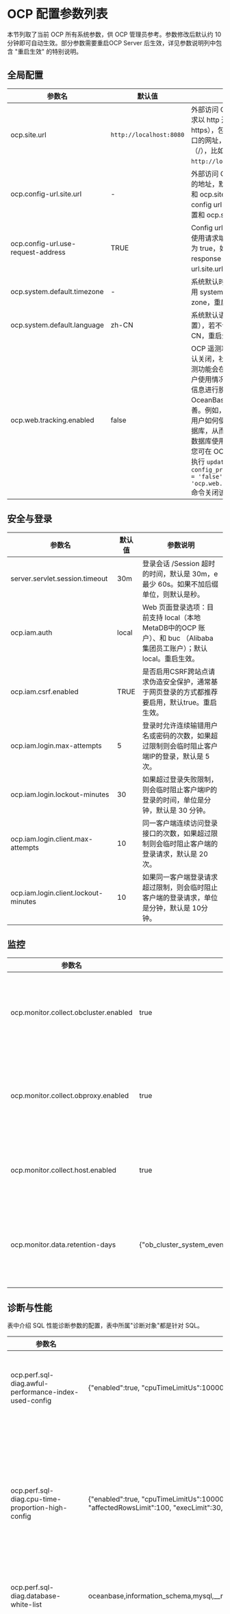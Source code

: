 OCP 配置参数列表
===============================

本节列取了当前 OCP 所有系统参数，供 OCP 管理员参考。参数修改后默认约 10 分钟即可自动生效。部分参数需要重启OCP Server 后生效，详见参数说明列中包含 "重启生效" 的特别说明。

全局配置
-------------------------

|              **参数名**               |        **默认值**        |                                               **参数说明**                                                |
|------------------------------------|-----------------------|-------------------------------------------------------------------------------------------------------|
| ocp.site.url                       | `http://localhost:8080` | 外部访问 OCP 网站的地址: 要求以 http 开始（不支持https），包含VIP地址/域名/端口的网址，且结尾不含斜杠（/），比如 `http://localhost:8080`。         |
| ocp.config-url.site.url            |   -                    | 外部访问 OCP config url 服务的地址，默认为空，表示使用和 ocp.site.url 相同的值；如果 config url   服务单独部署，需配置和 ocp.site.url 不同的值。 |
| ocp.config-url.use-request-address | TRUE                  | Config url 服务的 response 使用请求端使用的地址，默认为 true，如设置为 false，response 中使用 ocp.config-url.site.url 配置的地址。    |
| ocp.system.default.timezone        |     -                  | 系统默认时区，若不设置则使用 system default time zone，重启生效。                                                         |
| ocp.system.default.language        | zh-CN                 | 系统默认语言（非前端语言设置），若不设置则使用 zh-CN，重启生效。                                                                   |
| ocp.web.tracking.enabled   | false  | OCP 遥测功能开关，企业版默认关闭，社区版默认开启。遥测功能会在部分场景下收集用户使用情况信息，并在对这些信息进行脱敏处理后分享给 OceanBase 用于产品体验改善。例如，通过这些信息了解用户如何使用 OceanBase 数据库，从而改善 OceanBase 数据库使用体验。<br>您可在 OCP MetaDB 数据库中执行 ```update config_properties set value = 'false' where `key` = 'ocp.web.tracking.enabled';``` 命令关闭该功能。  |

安全与登录
----------------------------

|               **参数名**                |                                                                                                                  **默认值**                                                                                                                  |                                                        **参数说明**                                                         |
|--------------------------------------|-------------------------------------------------------------------------------------------------------------------------------------------------------------------------------------------------------------------------------------------|-------------------------------------------------------------------------------------------------------------------------|
| server.servlet.session.timeout       | 30m                                                                                                                                                                                                                                       | 登录会话 /Session 超时的时间，默认是 30m，e最少 60s。如果不加后缀单位，则默认是秒。                                                                     |
| ocp.iam.auth                         | local                                                                                                                                                                                                                                     | Web 页面登录选项：目前支持 local（本地 MetaDB中的OCP 账户）、和 buc （Alibaba 集团员工账户）；默认local。重启生效。                                           |
| ocp.iam.csrf.enabled                 | TRUE                                                                                                                                                                                                                                      | 是否启用CSRF跨站点请求伪造安全保护，通常基于网页登录的方式都推荐要启用，默认true。重启生效。                                                                      |
| ocp.iam.login.max-attempts           | 5                                                                                                                                                                                                                                         | 登录时允许连续输错用户名或密码的次数，如果超过限制则会临时阻止客户端IP的登录，默认是 5 次。                                                                        |
| ocp.iam.login.lockout-minutes        | 30                                                                                                                                                                                                                                        | 如果超过登录失败限制，则会临时阻止客户端IP的登录的时间，单位是分钟，默认是 30 分钟。                                                                           |
| ocp.iam.login.client.max-attempts    | 10                                                                                                                                                                                                                                        | 同一客户端连续访问登录接口的次数，如果超过限制则会临时阻止客户端的登录请求，默认是 20 次。                                                                         |
| ocp.iam.login.client.lockout-minutes | 10                                                                                                                                                                                                                                        | 如果同一客户端登录请求超过限制，则会临时阻止客户端的登录请求，单位是分钟，默认是 10分钟。                                                                          |

监控
-------------------------

|                  参数名                  | 默认值  |                                                             参数说明                                                             |
|---------------------------------------|------|------------------------------------------------------------------------------------------------------------------------------|
| ocp.monitor.collect.obcluster.enabled | true | 是否开启 OceanBase 集群的监控采集，开启后将对所有 OceanBase 集群进行监控采集。 |
| ocp.monitor.collect.obproxy.enabled   | true | 是否开启 OBProxy 的监控采集，开启后将对所有 OBProxy 集群进行监控采集。       |
| ocp.monitor.collect.host.enabled      | true | 是否开启主机监控采集，开启后将对所有主机进行监控采集。       |
| ocp.monitor.data.retention-days       | {"ob_cluster_system_event":31,"ocp_metric_data_1":8,"ocp_metric_data_60":31,"metric_hour_data":1098,"metric_daily_data":1098} | 监控数据保存天数，key 是监控数据的表名，value 是保存的天数，修改后重启生效。       |

诊断与性能
-----------------------------

表中介绍 SQL 性能诊断参数的配置，表中所属"诊断对象"都是针对 SQL。

|                                 参数名                                 |                                                                                                                                          默认值                                                                                                                                           |                                                                                                                                                                                                                                                                                                                                                                                                                                                                                                                                                                                                                                                                                                                                                                                                                                                                                                                                 参数说明                                                                                                                                                                                                                                                                                                                                                                                                                                                                                                                                                                                                                                                                                                                                                                                                                                                                                                                                  |
|---------------------------------------------------------------------|----------------------------------------------------------------------------------------------------------------------------------------------------------------------------------------------------------------------------------------------------------------------------------------|-----------------------------------------------------------------------------------------------------------------------------------------------------------------------------------------------------------------------------------------------------------------------------------------------------------------------------------------------------------------------------------------------------------------------------------------------------------------------------------------------------------------------------------------------------------------------------------------------------------------------------------------------------------------------------------------------------------------------------------------------------------------------------------------------------------------------------------------------------------------------------------------------------------------------------------------------------------------------------------------------------------------------------------------------------------------------------------------------------------------------------------------------------------------------------------------------------------------------------------------------------------------------------------------------------------------------------------------------------------------------------------------------------------------------------------------------------------------------------------------------------------------------------------------------------------------------------------------------------------------------------------------------------------------------------------------------------------------------------------------------------------------------------------------------------------------------------------------------------------------------|
| ocp.perf.sql-diag.awful-performance-index-used-config               | {"enabled":true, "cpuTimeLimitUs":100000, "execPsLimit":5.0, "fullLogicalReadsLimit":10000}                                                                                                                                                                                            | 走索引性能依然差的诊断配置。 *enabled：是否打开该检测项。* execPsLimit：每秒执行次数。   *cpuTimeLimitUs：平均 CPU 时间（μs）。* fullLogicalReadsLimit：逻辑读次数。    诊断对象：平均 CPU 时间 \> cpuTimeLimitUs \&\& 实际逻辑读 \> fullLogicalReadsLimit \&\& 未进行全表扫描 \&\& 执行频率 \> $execPsLimit                                                                                                                                                                                                                                                                                                                                                                                                                                                                                                                                                                                                                                                                                                                                                                                                                                                                                                                                                                                                                                                                                                                                                                                                                                                                                                                                                                                                                                                     |
| ocp.perf.sql-diag.cpu-time-proportion-high-config                   | {"enabled":true, "cpuTimeLimitUs":10000, "execPsLimit":10.0, "maxCpuTimeLimitUs":30000, "affectedRowsLimit":100, "execLimit":30, "sqlCountLimit":20, "cpuTimePercentLimit":20}                                                                                                         | 执行占比较高诊断的配置。 *enabled：是否打开该检测项。* execPsLimit：执行频率（每秒执行次数）。   *cpuTimeLimitUs：平均 CPU 时间（μs）。* maxCpuTimeLimitUs：最大 CPU 时间。   *affectedRowsLimit：影响行数。* execLimit：执行次数。   *sqlCountLimit：SQL 数。* cpuTimePercentLimit：CPU 占比。    诊断对象：平均 CPU 时间 \> $cpuTimeLimitUs \|\| 影响行数 \> $affectedRowsLimit \|\| 最大 CPU 时间 \> $maxCpuTimeLimitUs \&\& 执行频率 \>= $execPsLimit 判断标准：诊断时间内，被诊断的 SQL 的 CPU 时间占租户 CPU 时间超过$cpuTimePercentLimit，且租户的 SQL 执行总次数大于 $execLimit，且租户执行的不同 SQL 数大于 $sqlCountLimit，则视为占比过高。                                                                                                                                                                                                                                                                                                                                                                                                                                                                                                                                                                                                                                                                                                                                                                                                                                                                                                                                                                                                            |
| ocp.perf.sql-diag.database-white-list                               | oceanbase,information_schema,mysql,__recyclebin,sys,__public                                                                                                                                                                                                                           | SQL 诊断时过滤掉的数据库名。                                                                                                                                                                                                                                                                                                                                                                                                                                                                                                                                                                                                                                                                                                                                                                                                                                                                                                                                                                                                                                                                                                                                                                                                                                                                                                                                                                                                                                                                                                                                                                                                                                                                                                                                                                                                                                                      |
| ocp.perf.sql-diag.execution-spike-config                            | {"enabled":true, "cpuTimeLimitUs":3000, "execPsLimit":5.0, "pointsLimit":5, "compareMin":20, "avgExecutionMultiply":{"0":6, "1":5, "5":4, "10":3, "50": 2.5, "100": 2, "500": 1.6}, "stdExecutionMultiply":{"0":80, "1":60 , "3": 30,"5":20, "10":15, "20":8, "30":6, "50":5, "80":4}} | 执行次数突刺诊断的配置。 *enabled：是否打开该检测项* execPsLimit：执行频率（每秒执行次数）。   *cpuTimeLimitUs：平均 CPU 时间（μs）。* pointsLimit：点数。   *compareMin：比较时间（min）。* avgExecutionMultiply：执行频率均值倍率。   *stdExecutionMultiply：执行频率标准差的倍率。    诊断对象：平均 CPU 时间 \>= $cpuTimeLimitUs \&\& 平均每秒执行次数 \>= $execPsLimit 。 判断标准： 1. 取前 $compareMin 时间内满足诊断对象条件的 SQL，统计这些 SQL 前 compareMin 时间内每分钟执行频率的均值 avg_exec_ps，以及前 $compareMin 时间内执行频率的标准差std_exec_ps 和 标准差与均值的百分比 range_percent，即统计如下信息：* 历史平均执行频率（avg_exec_ps）   *标准差（std_exec_ps）* range_percent（std_exec_ps / avg_exec_ps \* 100）。     2. 然后计算该 SQL 的平均每秒执行次数（exec_ps）。当 exec_ps 同时满足以下条件时则该 SQL 被认为是执行次数突刺。 *exec_ps\>=avg_exec_ps\*$multiple_value_1* exec_ps \>= avg_exec_ps + std_exec_ps \* $multiple_value_2    **说明**  *multiple_value_1，随 avg_exec_ps 变化情况，依赖配置项 avgExecutionMultiply。 当 avg_exec_ps\>500，multiple_value_1=1.6，以此类推：100-\>2, 50-\>2.5, 10-\>3, 5-\>4, 1-\>5。* multiple_value_2，range_percent变化情况，依赖配置项stdExecutionMultiply。当 range_percent\>80，multiple_value_2=4，以此类推：50-\>5, 30-\>6, 20-\>8, 10-\>15, 5-\>20, 3-\>30, 1-\>60, 0-\>80。       |
| ocp.perf.sql-diag.index-diagnoser-config                            | {"enabled":true,"schedulePeriodMin":5, "coreThreadSize":10, "maxThreadSize":50,"maxQueueSize":10000,"diagPeriodSec":300,"diagOffsetSec":60,"maxDiagPeriodSec":1800}                                                                                                                    | SQL 索引诊断配置参数，重启生效。 不建议用户自行配置。                                                                                                                                                                                                                                                                                                                                                                                                                                                                                                                                                                                                                                                                                                                                                                                                                                                                                                                                                                                                                                                                                                                                                                                                                                                                                                                                                                                                                                                                                                                                                                                                                                                                                                                                                                                                                         |
| ocp.perf.sql-diag.ineffective-hint-config                           | {"enabled":true, "execPsLimit":5.0, "cpuTimeLimitUs":20000}                                                                                                                                                                                                                            | Hint 未生效诊断的配置。 *enabled：是否打开该检测项。* execPsLimit：执行频率（每秒执行次数）。   * cpuTimeLimitUs：平均 CPU 时间（μs）。    诊断对象：CPU 时间 \>= $cpuTimeLimitUs \&\& 执行频率 \>= $execPsLimit 判断标准：解析诊断对象，满足"Hint 中指定的索引的与执行计划里的不一致。"则认为是 Hint 未生效。                                                                                                                                                                                                                                                                                                                                                                                                                                                                                                                                                                                                                                                                                                                                                                                                                                                                                                                                                                                                                                                                                                                                                                                                                                                                                                                                                                                                                                                                                            |
| ocp.perf.sql-diag.perf-diagnoser-config                             | {"enabled":true,"schedulePeriodMin":5, "coreThreadSize":10, "maxThreadSize":50,"maxQueueSize":10000,"diagPeriodSec":300,"diagOffsetSec":60,"maxDiagPeriodSec":1800}                                                                                                                    | SQL 性能诊断配置参数，重启生效。 不建议用户自行配置。                                                                                                                                                                                                                                                                                                                                                                                                                                                                                                                                                                                                                                                                                                                                                                                                                                                                                                                                                                                                                                                                                                                                                                                                                                                                                                                                                                                                                                                                                                                                                                                                                                                                                                                                                                                                                         |
| ocp.perf.sql-diag.performance-degradation-after-plan-changed-config | {"enabled":true, "compareMin":5, "cpuTimeMultiply":{"0":50, "1":30, "10":10, "100":8, "1000":6}}                                                                                                                                                                                       | 执行计划变化且性能下降诊断的配置。 *enabled：是否打开该检测项。* cpuTimeMultiply：CPU 倍率，若当前平均 CPU 时间大于 0 ms，则执行计划变化后的 CPU 时间应该下降 50 倍才算性能下降，若大于1ms 则为 30 倍，依此类推。   * compareMin：性能比较时间（min）。    判断条件：该 SQL 在 $compareMin 时间内平均 CPU 时间，在计划变化后增加的倍数大于此处设置的 CPU 倍率，则视为性能下降。                                                                                                                                                                                                                                                                                                                                                                                                                                                                                                                                                                                                                                                                                                                                                                                                                                                                                                                                                                                                                                                                                                                                                                                                                                                                                                                                                                                                                                                                                 |
| ocp.perf.sql-diag.performance-degradation-config                    | {"enabled":true, "cpuTimeLimitUs":10000, "execPsLimit":5.0, "maxCpuTimeLimitUs":30000, "affectedRowsLimit":100, "execLimit":5, "compareMin":20, "cpuTimeMultiply":{"0":50, "1":30, "10":10, "100":8, "1000":6}}                                                                        | 性能下降诊断的配置。 *enabled：是否打开该检测项。* execPsLimit：执行频率（每秒执行次数）。   *cpuTimeLimitUs：平均 CPU 时间（μs）。* maxCpuTimeLimitUs：最大 CPU 时间。   *affectedRowsLimit：影响行数。* execLimit：执行次数。   *compareMin：基线数据的来源时间（min），为检测时间的前 $compareMin 时间。* cpuTimeMultiply：CPU 倍率，若当前 CPU 时间大于 0 ms, 则执行计划变化后的 CPU 时间应该下降 50 倍才算性能下降，若大于1ms 则为 30 倍，依此类推。    诊断对象：诊断时间内满足下述条件的 SQL，平均 CPU 时间 \> $cpuTimeLimitUs \|\| 影响行数 \> $affectedRowsLimit \|\| 最大CPU 时间 \> $maxCpuTimeLimitUs \&\& 执行频率 \> $execPsLimit。 判断标准： 基线作为比较对象，需满足"基线执行次数 \> $execLimit"，否则不可作为比较对象。有了比较对象后，当检测的 SQL 同时满足下述条件则认为是性能比以前下降。 *当前平均 CPU 时间 \>= 基线 CPU 时间 \* $cpuTimeMultiply，cpuTimeMultiply 默认值为 6。* 当前执行频率 \>= 基线执行频率 \* 0.5                                                                                                                                                                                                                                                                                                                                                                                                                                                                                                                                                                                                                                                                                                                              |
| ocp.perf.sql-diag.query-timeout                                     | 30000000                                                                                                                                                                                                                                                                               | SQL 诊断查询时的超时时间（μs）。                                                                                                                                                                                                                                                                                                                                                                                                                                                                                                                                                                                                                                                                                                                                                                                                                                                                                                                                                                                                                                                                                                                                                                                                                                                                                                                                                                                                                                                                                                                                                                                                                                                                                                                                                                                                                                                   |
| ocp.perf.sql-diag.row-lock-contention-high-config                   | {"enabled":true, "execPsLimit":0, "cpuTimeLimitUs":1000, "elapsedTimeLimitUs":0}                                                                                                                                                                                                       | 热点行锁诊断的配置。 *enabled：是否打开该检测项。* execPsLimit：执行频率（每秒执行次数）。   *cpuTimeLimitUs：平均 CPU 时间（μs）。* elapsedTimeLimitUs：平均响应时间（μs）。    检测对象：检测时间段内满足下述条件的 SQL 。 执行频率 \> $execPsLimit \&\& 平均 CPU 时间 \> $cpuTimeLimitUs \&\& 平均响应时间 \> $elapsedTimeLimitUs **说明**  elapsedTimeLimitUs 不配置的话，则不作为过滤检测对象的条件。 判断标准： 检测对象中类型为"%select%for%update%"的即为造成热点行锁诊断的 SQL。                                                                                                                                                                                                                                                                                                                                                                                                                                                                                                                                                                                                                                                                                                                                                                                                                                                                                                                                                                                                                                                                                                                                                                                                                                                                     |
| ocp.perf.sql-diag.table-scan-index-not-exists-config                | {"enabled":true, "execPsLimit":1.0, "cpuTimeLimitUs":20000}                                                                                                                                                                                                                            | 全表扫描且无可用索引的诊断配置。 *enabled：是否打开该检测项。* execPsLimit：执行频率（每秒执行次数）。   *cpuTimeLimitUs：平均 CPU 时间（μs）。    诊断对象：v$sql_audit 中 table_scan \>0 的 SQL，即进行了全表扫描的 SQL。 判断标准：满足下述条件则认为是无索引。* 单表，该表无索引 。   * 多表，有的表没有索引。                                                                                                                                                                                                                                                                                                                                                                                                                                                                                                                                                                                                                                                                                                                                                                                                                                                                                                                                                                                                                                                                                                                                                                                                                                                                                                                                                                                                |
| ocp.perf.sql-diag.table-scan-index-not-used-config                  | {"enabled":true, "execPsLimit":1.0, "cpuTimeLimitUs":2000}                                                                                                                                                                                                                             | 全表扫描有索引未走的诊断配置。 *enabled：是否打开该检测项。* execPsLimit：执行频率（每秒执行次数）。   * cpuTimeLimitUs：平均 CPU 时间（μs）。    检测对象：检测时间段内满足下述条件的 SQL 。 执行频率 \> $execPsLimit \&\& 平均 CPU 时间 \> $cpuTimeLimitUs \&\& 进行了全变扫描 判断标准：有索引未走。                                                                                                                                                                                                                                                                                                                                                                                                                                                                                                                                                                                                                                                                                                                                                                                                                                                                                                                                                                                                                                                                                                                                                                                                                                                                                                                                                                                                                                                                                   |
| ocp.perf.sql.diag-plan-change-config                                | {"enabled":true,"schedulePeriodMin":5, "coreThreadSize":10, "maxThreadSize":50,"maxQueueSize":10000,"diagPeriodSec":300,"diagOffsetSec":300,"maxDiagPeriodSec":1800}                                                                                                                   | 诊断任务调度参数配置。 不建议用户自行配置。                                                                                                                                                                                                                                                                                                                                                                                                                                                                                                                                                                                                                                                                                                                                                                                                                                                                                                                                                                                                                                                                                                                                                                                                                                                                                                                                                                                                                                                                                                                                                                                                                                                                                                                                                                                                                                |
| ocp.perf.sql.max-query-range                                        | 24h                                                                                                                                                                                                                                                                                    | SQL 性能数据查询时的最大时间区间长度。默认值"24h"。 若 **TopSQL** 和 **SlowSQL** 界面配置的查询时间超过该值，则提交查询时会报错。                                                                                                                                                                                                                                                                                                                                                                                                                                                                                                                                                                                                                                                                                                                                                                                                                                                                                                                                                                                                                                                                                                                                                                                                                                                                                                                                                                                                                                                                                                                                                                                                                                                                                                                                                                    |
| ocp.perf.sql.plan-hist-level0-granularity                           | 30s                                                                                                                                                                                                                                                                                    | OCP 聚合第 0 级 SQL 的 Plan 性能数据的时间粒度。 OCP 默认 30s 采集并聚合一次 SQL 的 Plan 性能数据并存于固定表中，供 TopSQL 查询时使用。 通过调大该值可以降低 OCP 监控元数据存储空间的压力。                                                                                                                                                                                                                                                                                                                                                                                                                                                                                                                                                                                                                                                                                                                                                                                                                                                                                                                                                                                                                                                                                                                                                                                                                                                                                                                                                                                                                                                                                                                                                                                                                                                                                                              |
| ocp.perf.sql.plan-hist-level0-query-interval                        | 2h                                                                                                                                                                                                                                                                                     | 第 0 级 Plan 性能数据的最大查询时间区间。 超过该值，OCP 会去查看聚合时间粒度更大的数据表。                                                                                                                                                                                                                                                                                                                                                                                                                                                                                                                                                                                                                                                                                                                                                                                                                                                                                                                                                                                                                                                                                                                                                                                                                                                                                                                                                                                                                                                                                                                                                                                                                                                                                                                                                                                                  |
| ocp.perf.sql.plan-hist-level0-retention                             | 5d                                                                                                                                                                                                                                                                                     | 第 0 级 Plan 性能数据的分区保留时间。 性能数据的分区按天创建，系统默认只保留 5 天内的数据，超过 5 天的分区将会被删除。                                                                                                                                                                                                                                                                                                                                                                                                                                                                                                                                                                                                                                                                                                                                                                                                                                                                                                                                                                                                                                                                                                                                                                                                                                                                                                                                                                                                                                                                                                                                                                                                                                                                                                                                                                                   |
| ocp.perf.sql.prepare-partition-ahead                                | 8                                                                                                                                                                                                                                                                                      | 指定提前创建多少天的性能数据分区。要求传入以天为单位的时间。                                                                                                                                                                                                                                                                                                                                                                                                                                                                                                                                                                                                                                                                                                                                                                                                                                                                                                                                                                                                                                                                                                                                                                                                                                                                                                                                                                                                                                                                                                                                                                                                                                                                                                                                                                                                                                        |
| ocp.perf.sql.query-timeout                                          | 30000000                                                                                                                                                                                                                                                                               | SQL 性能数据查询时的超时时间（μs）。                                                                                                                                                                                                                                                                                                                                                                                                                                                                                                                                                                                                                                                                                                                                                                                                                                                                                                                                                                                                                                                                                                                                                                                                                                                                                                                                                                                                                                                                                                                                                                                                                                                                                                                                                                                                                                                 |
| ocp.perf.sql.sql-hist-level0-granularity                            | 30s                                                                                                                                                                                                                                                                                    | OCP 聚合第 0 级 SQL 性能数据的时间粒度。 **说明**  为提高 OCP 监控采集性能，OCP 将按不同的时间粒度采集并聚合 SQL 的性能数据以供 TopSQL 的诊断时查询。共分三级，不同级别的数据被采集来后会按天存储到对应级别表的分区中。分区的保留时间由固定参数配置。 同样的性能数据，时间粒度越大则消耗的存储空间越小。                                                                                                                                                                                                                                                                                                                                                                                                                                                                                                                                                                                                                                                                                                                                                                                                                                                                                                                                                                                                                                                                                                                                                                                                                                                                                                                                                                                                                                                                                                                                                                                                                                             |
| ocp.perf.sql.sql-hist-level0-query-interval                         | 2h                                                                                                                                                                                                                                                                                     | 第 0 级 SQL 性能数据的最大查询时间区间。 当用户在 **TopSQL** 界面中配置的查询时间区间超过该值时，系统将会从第 1 级 SQL 性能数据表中查询。                                                                                                                                                                                                                                                                                                                                                                                                                                                                                                                                                                                                                                                                                                                                                                                                                                                                                                                                                                                                                                                                                                                                                                                                                                                                                                                                                                                                                                                                                                                                                                                                                                                                                                                                                                   |
| ocp.perf.sql.sql-hist-level0-retention                              | 2d                                                                                                                                                                                                                                                                                     | 第 0 级 SQL 性能数据的分区保留时间。 对于按天创建用来存储第 0 级 SQL 性能数据的分区表，监控元数据库默认仅保留两天内创建的。                                                                                                                                                                                                                                                                                                                                                                                                                                                                                                                                                                                                                                                                                                                                                                                                                                                                                                                                                                                                                                                                                                                                                                                                                                                                                                                                                                                                                                                                                                                                                                                                                                                                                                                                                                                |
| ocp.perf.sql.sql-hist-level1-granularity                            | 2m                                                                                                                                                                                                                                                                                     | OCP 聚合第 1 级 SQL 性能数据的时间粒度。OCP 默认每 2 分钟聚合一次 SQL 性能数据并写入第 2 级 SQL 性能数据表中。                                                                                                                                                                                                                                                                                                                                                                                                                                                                                                                                                                                                                                                                                                                                                                                                                                                                                                                                                                                                                                                                                                                                                                                                                                                                                                                                                                                                                                                                                                                                                                                                                                                                                                                                                                                               |
| ocp.perf.sql.sql-hist-level1-query-interval                         | 12h                                                                                                                                                                                                                                                                                    | 第1级SQL性能数据的最大查询时间区间。 当用户在 **TOPSQL** 界面中配置的查询时间区间超过该值时，系统将会从第 2 级 SQL 性能数据表中查询。                                                                                                                                                                                                                                                                                                                                                                                                                                                                                                                                                                                                                                                                                                                                                                                                                                                                                                                                                                                                                                                                                                                                                                                                                                                                                                                                                                                                                                                                                                                                                                                                                                                                                                                                                                       |
| ocp.perf.sql.sql-hist-level1-retention                              | 8d                                                                                                                                                                                                                                                                                     | 第 1 级 SQL 性能数据的分区保留时间。                                                                                                                                                                                                                                                                                                                                                                                                                                                                                                                                                                                                                                                                                                                                                                                                                                                                                                                                                                                                                                                                                                                                                                                                                                                                                                                                                                                                                                                                                                                                                                                                                                                                                                                                                                                                                                                |
| ocp.perf.sql.sql-hist-level2-granularity                            | 10m                                                                                                                                                                                                                                                                                    | OCP 聚合第 2 级 SQL 性能数据的时间粒度。OCP 默认每 10 分钟聚合一次 SQL 性能数据并写入第 2 级 SQL 性能数据表中。                                                                                                                                                                                                                                                                                                                                                                                                                                                                                                                                                                                                                                                                                                                                                                                                                                                                                                                                                                                                                                                                                                                                                                                                                                                                                                                                                                                                                                                                                                                                                                                                                                                                                                                                                                                              |
| ocp.perf.sql.sql-hist-level2-query-interval                         | 48h                                                                                                                                                                                                                                                                                    | 第 2 级 SQL 性能数据的最大查询时间区间。 因无更高级别的的采集粒度，即使超过该值，OCP 仍会从第 2 级 SQL 性能数据表中查询。                                                                                                                                                                                                                                                                                                                                                                                                                                                                                                                                                                                                                                                                                                                                                                                                                                                                                                                                                                                                                                                                                                                                                                                                                                                                                                                                                                                                                                                                                                                                                                                                                                                                                                                                                                               |
| ocp.perf.sql.sql-hist-level2-retention                              | 15d                                                                                                                                                                                                                                                                                    | 第 2 级 SQL 性能数据的分区保留时间。                                                                                                                                                                                                                                                                                                                                                                                                                                                                                                                                                                                                                                                                                                                                                                                                                                                                                                                                                                                                                                                                                                                                                                                                                                                                                                                                                                                                                                                                                                                                                                                                                                                                                                                                                                                                                                                |
| ocp.perf.ash.max-analyse-range                                      | 60m                                                                                                                                                                                                                                                                                    | OceanBase ASH报告的最大分析范围。                                                                                                                                                                                                                                                                                                                                                                                                                                                                                                                                                                                                                                                                                                                                                                                                                                                                                                                                                                                                                                                                                                                                                                                                                                                                                                                                                                                                                                                                                                                                                                                                                                                                                                                                                                                                                                                |
| ocp.perf.ash.earliest-analyse-time                                  | 8                                                                                                                                                                                                                                                                                      | OceanBase ASH报告最早的分析时间。                                                                                                                                                                                                                                                                                                                                                                                                                                                                                                                                                                                                                                                                                                                                                                                                                                                                                                                                                                                                                                                                                                                                                                                                                                                                                                                                                                                                                                                                                                                                                                                                                                                                                                                                                                                                                                                |

告警
-------------------------

|                 **参数名**                 | **默认值** |                 **参数说明**                  |
|-----------------------------------------|---------|-------------------------------------------|
| ocp.alarm.send.enabled                  | true    | 告警发送功能开关，默认开启。                           |
| ocp.alarm.datasource.slow-sql-exclude-obclusters | sys#*    | 慢SQL告警数据源不生效的集群，如：*#cluster1,tenant2#cluster2                           |
| ocp.alarm.datasource.trans-stat-exclude-obclusters |     | 事务告警数据源不生效的集群，如：*#cluster1,tenant2#cluster2                           |
| ocp.alarm.detect.too-many-targets-alarm-threshold |  20   | 同一告警规则检测到告警实例的个数，当超过该个数时，合并为同一条告警。                          |
| ocp.alarm.notification.expired-days |  90   | 告警的归档天数，超过归档天数告警消息将归档到历史库，告警事件会被删除。                          |
| ocp.alarm.host.property |  svr_ip   | 主机告警展示的信息，配置为svr_ip展示IP，配置为host_name展示主机名。                          |

备份恢复
---------------------------

|                        **参数名**                      |   **默认值**  |                                 **参数说明**                                  |
|--------------------------------------------------------|---------------|---------------------------------------------------------------------------|
| ocp.backup.alarm.backup-data-retention-days            | 7             | 备份数据保留的最近天数。                                                              |
| ocp.backup.alarm.backup-liboblog-expire-days           | 7             | 备份 liboblog 保留的最近天数。                                                      |
| ocp.backup.storage.collect.task.timeout                | 10800000      | 备份恢复容量采集每个目录任务的采集超时时间。                                                  |
| ocp.backup.storage.collect.command.timeout             | 3600000       | 备份恢复容量采集每个采集指令的超时时间(一个目录采集任务多次下发采集指令)。                                                     |
| ocp.backup.storage.collect.period.minutes              | 180           | 备份恢复容量采集周期（分钟）。                                                    |
| ocp.backup.storage.collect.schedule.enabled            | true          | 备份恢复容量定时采集开关，默认打开。true代表打开，false代表关闭。                                                    |
| ocp.backup.storage.collect.max.retry.times             | 2             | 备份恢复容量采集每个采集任务重试的次数限制。                                                    |
| ocp.backup.storage.collect.host.task.concurrency       | 8             | 备份恢复容量采集每台主机的任务并发数限制。                                                    |
| ocp.backup.storage.collect.obtain-idle-host-interval-seconds    | 60   | 备份恢复容量采集获取空闲主机的时间间隔，单位秒。                                                    |
| ocp.backup.storage.collect.obtain-idle-host-times      | 60            | 备份恢复容量采集获取空闲主机的最大重试次数。                                                    |
| ocp.backup.restore-time-pre-check.enabled              | true          | 发起恢复前是否检查恢复时间在可恢复时间区间内，默认开启。                                                    |
| ocp.backup.oss.support.cname                           | true          | 备份恢复OSS访问是否支持cname，默认开启。                                                    |
| ocp.backup.backup-command.timeout                      | 300           | 备份命令超时时间，单位秒。                                                    |

日志分析
-----------------------------------------

|               **参数名**                | **默认值** |                  **参数说明**                  |
|--------------------------------------|---------|--------------------------------------------|
| ocp.log.regex.observer               | %s/log/*     | observer日志的表达式。                   |
| ocp.log.regex.obproxy                | /home/admin/logs/obproxy/log/*    | obproxy日志的表达式。 |
| ocp.log.regex.host                   | /var/log/message*      | host日志的表达式。                   |
| ocp.analyze.enabled                  | false     | 是否开启数据中台。                   |
| ocp.analyze.ob.trace.enabled         | false     | 是否开启抓取 trace 数据。                   |
| ocp.analyze.ob.log.enabled           | false     | 是否开启抓取 ob log 数据。                   |
| ocp.analyze.es.client.addresses      |           | 数据中台 ES client 角色地址列表，用 , 分割。                   |
| ocp.analyze.es.client.username       |           | 数据中台 ES 连接认证用户名，可选。                   |
| ocp.analyze.es.client.password       |           | 数据中台 ES 连接认证密码，可选。                   |
| ocp.analyze.es.index.keep.days       | 7         | 数据中台 ES 索引保留天数。                   |
| ocp.analyze.es.index.shards          | 12        | 数据中台 ES 索引分片数。                   |
| ocp.analyze.es.index.replicas        | 1         | 数据中台 ES 索引副本数。                   |
| ocp.ob.slowsql.threshold             |           | 供ob-agent采集OceanBase集群的慢查询时间阈值，单位微秒。                   |

巡检
----------------------------

|               **参数名**                | **默认值** |                  **参数说明**                  |
|--------------------------------------|---------|--------------------------------------------|
| ocp.inspection.scrips.sequence-availability.threshold-percentage     | 0.8      | 巡检时序列可用性评判的百分比阈值。                   |
| ocp.monitor.exporter.check-active-period-seconds | 60     | 检查正常状态exporter的间隔（秒）。 |
| ocp.monitor.exporter.check-inactive-period-seconds      | 50      | 检查不正常状态exporter的间隔（秒）。                   |

OceanBase 连接管理
-------------------------------------

|                   **参数名**                    | **默认值** |                   **参数说明**                    |
|----------------------------------------------|---------|-----------------------------------------------|
| obsdk.print.sql                              | true    | OB连接管理中 sql 打印开关，默认开启。                        |
| obsdk.slow.query.threshold.millis            | 1000    | OB连接管理中慢查询日志阈值，单位毫秒，默认值 1000 毫秒。              |
| obsdk.operation.global.timeout.millis        | 300000  | OB连接管理中运维命令全局超时时间，单位毫秒，取值范围10000\~7200000，默认值 300000。             |

主机
-------------------------

|                    **参数名**                     | **默认值** |                              **参数说明**                               |
|------------------------------------------------|---------|---------------------------------------------------------------------|
| ocp.host.remote-command.default-timeout-millis | 30000   | 主机远程命令默认超时（毫秒）。                                                     |
| ocp.host.ssh-ping.max-delay-millis             | 3000    | ocp server 通过 ssh 执行whoami的时间间隔（请求收发的时间差，单位毫秒），如果大于该阈值，则会影响添加主机等操作。 |
| ocp.host.check.clock-diff.enable               | false   | 是否检查 ocp server 与被管理主机的时钟差。                 |
| ocp.host.check.clock-diff.max-diff             | 50      | ocp server 与被管理主机的最大时钟偏移（单位毫秒），如果大于该阈值，则会影响主机管理和监控。                 |
| ocp.host.check.unavailable-time-threshold      | 60000   | OCP Agent 最大离线时长（单位毫秒），离线超过此时长则发送主机不可用告警。                 |

OCP-Agent
-----------------------------------------

|        **参数名**        |                        **默认值**                        |       **参数说明**        |
|-----------------------|-------------------------------------------------------|-----------------------|
| ocp.agent.home.path.prefix     | /home/admin              | OCP Agent 自定义安装路径。 |
| ocp.agent.manager.http.port    | 62888                    | OCP-Agent 服务端口，运维使用。 |
| ocp.agent.monitor.http.port    | 62889                    | OCP-Agent 服务端口，监控使用。 |
| ocp.agent.auth.metric-auth-enabled    | true              | 是否开启OCP Agent 的监控API鉴权。 |
| monagent.log.level             | info                     | 设置ocp_monagent程序的日志级别，默认为info。 |
| mgragent.log.level             | info                     | 设置ocp_mgragent程序的日志级别，默认为info。 |

文件管理
-------------------------

|                **参数名**                 |                           **默认值**                            |            **参数说明**             |
|----------------------------------------|--------------------------------------------------------------|---------------------------------|
| ocp.file.local.dir                     | #{systemProperties\['user.home'\].concat('/data/files')}     | OCP 文件模块 文件本地路径。                |
| ocp.file.file-server.bucket.type       | LOCAL                                                        | 默认文件服务器类型，如：LOCAL, OSS等；默认值 LOCAL。   |

流控管理
-------------------------

|                     **参数名**                     | **默认值** |            **参数说明**            |
|-------------------------------------------------|---------|--------------------------------|
| ocp.iam.rate-limit.enabled                      | true    | 全局流控开关，支持动态启停。                 |
| ocp.iam.rate-limit.internal-api.connect.timeout | 1000    | 流控内部接口调用时，连接的超时时间，（单位：毫秒）重启生效。 |
| ocp.iam.rate-limit.internal-api.read.timeout    | 1000    | 流控内部接口调用时，读取的超时时间，（单位：毫秒）重启生效。 |
| ocp.iam.rate-limit.task.schedule.period         | 3       | 流控主备角色管理任务的调度周期，（单位：秒）重启生效。    |
| ocp.iam.rate-limit.on-user.enabled              | true    | 流控是否对用户限流，支持动态启停。              |
| ocp.iam.rate-limit.on-ip.enabled                | false   | 流控是否对IP地址限流，支持动态启停。              |

系统日志
-------------------------

|             **参数名**             |            **默认值**            |                                                    **参数说明**                                                    |
|---------------------------------|-------------------------------|----------------------------------------------------------------------------------------------------------------|
| logging.file.name               | ${user.home}/logs/ocp/ocp.log | 日志文件的完整名字（绝对路径+文件名字），可以用 Linux/macOS 系统环境变量如${HOME} 或者 java 系统变量${user.home}；默认是${user.home}/logs/ocp/ocp.log。 |
| logging.file.max-history        | 100                           | 当配置了 logging.file.name 后，设置最多保留的归档日志文件的天数。                                                                          |
| logging.file.max-size           | 100MB                         | 当配置了 logging.file.name 后，通过本配置指定日志文件大小，如 30MB、1GB 等；默认是 100MB。                                                      |
| logging.file.total-size-cap     | 10GB                          | 当配置了logging.file.name后，通过本配置指定日志文件总大小，如1GB等；默认是10GB。                                                      |
| logging.level.org.hibernate.SQL | INFO                          | 设置 spring sql 框架的日志级别，默认为 INFO。                                                                                |
| logging.level.web               | INFO                          | 设置 spring web 框架的日志级别，默认为 INFO。                                                                                |
| logging.level.com.alipay.ocp    | INFO                          | 设置 ocp 程序的日志级别，默认为 INFO。                                                                                       |
| logging.level.com.oceanbase.ocp | INFO                          | 设置 ocp 程序的日志级别，默认为 INFO。                                                                                       |
